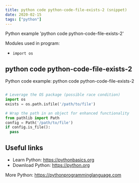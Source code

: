 ```yaml
---
title: python code python-code-file-exists-2 (snippet)
date: 2020-02-15
tags: ["python"]
---
```

Python example 'python code python-code-file-exists-2'


Modules used in program: 
* `import os `

## python code python-code-file-exists-2

Python code example: python code python-code-file-exists-2

```python

# Leverage the OS package (possible race condition)
import os 
exists = os.path.isfile('/path/to/file')

# Wrap the path in an object for enhanced functionality
from pathlib import Path
config = Path('/path/to/file') 
if config.is_file(): 
  pass


```

## Useful links

- Learn Python: https://pythonbasics.org
- Download Python: https://python.org

More Python: https://pythonprogramminglanguage.com
